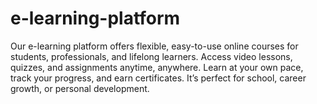 # e-learning-platform
Our e-learning platform offers flexible, easy-to-use online courses for students, professionals, and lifelong learners. Access video lessons, quizzes, and assignments anytime, anywhere. Learn at your own pace, track your progress, and earn certificates. It’s perfect for school, career growth, or personal development.
